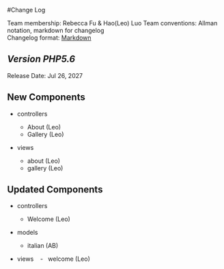 #Change Log

Team membership:  Rebecca Fu & Hao(Leo) Luo 
Team conventions: Allman notation, markdown for changelog  
Changelog format: [Markdown](https://github.com/adam-p/markdown-here/wiki/Markdown-Cheatsheet) 

## *Version PHP5.6*

Release Date: Jul 26, 2027

## New Components

-   controllers

    -   About (Leo)
    -   Gallery (Leo)
-   views
    -   about (Leo)
    -   gallery (Leo)
    
## Updated Components

-   controllers
    -   Welcome (Leo)

-   models

    -   italian (AB)

-   views
    -   welcome (Leo) 

